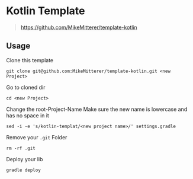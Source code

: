 # Kotlin Template
> https://github.com/MikeMitterer/template-kotlin

## Usage
Clone this template

    git clone git@github.com:MikeMitterer/template-kotlin.git <new Project>

Go to cloned dir

    cd <new Project>

Change the root-Project-Name
Make sure the new name is lowercase and has no space in it

    sed -i -e 's/kotlin-templat/<new project name>/' settings.gradle

Remove your `.git` Folder

    rm -rf .git
    
Deploy your lib

    gradle deploy    

        




